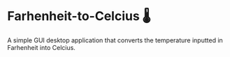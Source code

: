 # Farhenheit-to-Celcius 🌡

A simple GUI desktop application that converts the temperature inputted in Farhenheit into Celcius.

